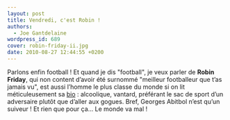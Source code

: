 ```yaml
---
layout: post
title: Vendredi, c'est Robin !
authors:
  - Joe Gantdelaine
wordpress_id: 689
cover: robin-friday-ii.jpg
date: 2010-08-27 12:44:55 +0200
---
```


Parlons enfin football ! Et quand je dis "football", je veux parler de **Robin
Friday**, qui non content d’avoir été surnommé "meilleur footballeur que t’as
jamais vu", est aussi l’homme le plus classe du monde si on lit méticuleusement
sa [bio](http://en.wikipedia.org/wiki/Robin_Friday) : alcoolique, vantard,
préférant le sac de sport d’un adversaire plutôt que d’aller aux gogues. Bref,
Georges Abitbol n’est qu’un suiveur ! Et rien que pour ça… Le monde va mal !
